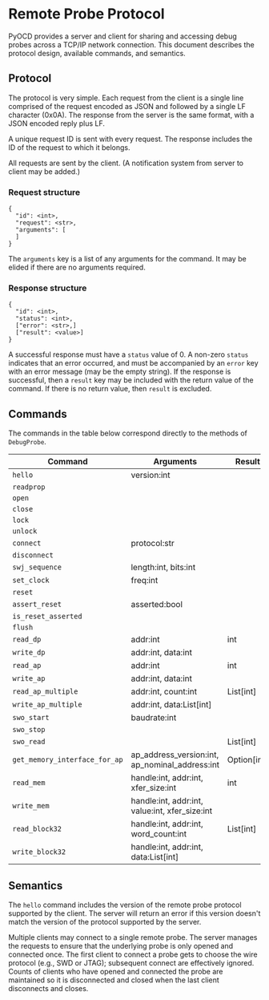 Remote Probe Protocol
=====================

PyOCD provides a server and client for sharing and accessing debug probes across a TCP/IP
network connection. This document describes the protocol design, available commands, and semantics.

Protocol
--------

The protocol is very simple. Each request from the client is a single line comprised of the
request encoded as JSON and followed by a single LF character (0x0A). The response from the server
is the same format, with a JSON encoded reply plus LF.

A unique request ID is sent with every request. The response includes the ID of the request to
which it belongs.

All requests are sent by the client. (A notification system from server to client may be added.)

### Request structure

```
{
  "id": <int>,
  "request": <str>,
  "arguments": [
  ]
}
```

The `arguments` key is a list of any arguments for the command. It may be elided if there are no
arguments required.

### Response structure

```
{
  "id": <int>,
  "status": <int>,
  ["error": <str>,]
  ["result": <value>]
}
```

A successful response must have a `status` value of 0. A non-zero `status` indicates that an error
occurred, and must be accompanied by an `error` key with an error message (may be the empty string).
If the response is successful, then a `result` key may be included with the return value of the
command. If there is no return value, then `result` is excluded.

Commands
--------

The commands in the table below correspond directly to the methods of `DebugProbe`.


Command                  | Arguments                                          | Result
-------------------------|----------------------------------------------------|----------------
`hello`                  | version:int                                        |
`readprop`               |                                                    |
`open`                   |                                                    |
`close`                  |                                                    |
`lock`                   |                                                    |
`unlock`                 |                                                    |
`connect`                | protocol:str                                       |
`disconnect`             |                                                    |
`swj_sequence`           | length:int, bits:int                               |
`set_clock`              | freq:int                                           |
`reset`                  |                                                    |
`assert_reset`           | asserted:bool                                      |
`is_reset_asserted`      |                                                    |
`flush`                  |                                                    |
`read_dp`                | addr:int                                           | int
`write_dp`               | addr:int, data:int                                 |
`read_ap`                | addr:int                                           | int
`write_ap`               | addr:int, data:int                                 |
`read_ap_multiple`       | addr:int, count:int                                | List[int]
`write_ap_multiple`      | addr:int, data:List[int]                           |
`swo_start`              | baudrate:int                                       |
`swo_stop`               |                                                    |
`swo_read`               |                                                    | List[int]
`get_memory_interface_for_ap` | ap_address_version:int, ap_nominal_address:int | Option[int]
`read_mem`               | handle:int, addr:int, xfer_size:int                | int
`write_mem`              | handle:int, addr:int, value:int, xfer_size:int     |
`read_block32`           | handle:int, addr:int, word_count:int               | List[int]
`write_block32`          | handle:int, addr:int, data:List[int]               |


Semantics
---------

The `hello` command includes the version of the remote probe protocol supported by the client. The
server will return an error if this version doesn't match the version of the protocol supported by
the server.

Multiple clients may connect to a single remote probe. The server manages the requests to ensure
that the underlying probe is only opened and connected once. The first client to connect a probe
gets to choose the wire protocol (e.g., SWD or JTAG); subsequent connect are effectively ignored.
Counts of clients who have opened and connected the probe are maintained so it is disconnected
and closed when the last client disconnects and closes.


